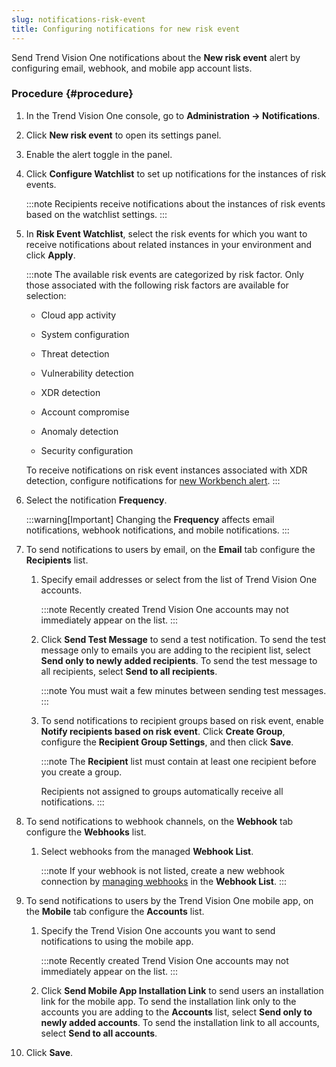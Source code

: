 ```yaml
---
slug: notifications-risk-event
title: Configuring notifications for new risk event
---
```


Send Trend Vision One notifications about the **New risk event** alert by configuring email, webhook, and mobile app account lists.

### Procedure {#procedure}

1.  In the Trend Vision One console, go to **Administration → Notifications**.

2.  Click **New risk event** to open its settings panel.

3.  Enable the alert toggle in the panel.

4.  Click **Configure Watchlist** to set up notifications for the instances of risk events.

    :::note
    Recipients receive notifications about the instances of risk events based on the watchlist settings.
    :::

5.  In **Risk Event Watchlist**, select the risk events for which you want to receive notifications about related instances in your environment and click **Apply**.

    :::note
    The available risk events are categorized by risk factor. Only those associated with the following risk factors are available for selection:

    - Cloud app activity

    - System configuration

    - Threat detection

    - Vulnerability detection

    - XDR detection

    - Account compromise

    - Anomaly detection

    - Security configuration

    To receive notifications on risk event instances associated with XDR detection, configure notifications for [new Workbench alert](notifications-workbench-alerts.md).
    :::

6.  Select the notification **Frequency**.

    :::warning[Important]
    Changing the **Frequency** affects email notifications, webhook notifications, and mobile notifications.
    :::

7.  To send notifications to users by email, on the **Email** tab configure the **Recipients** list.

    1.  Specify email addresses or select from the list of Trend Vision One accounts.

        :::note
        Recently created Trend Vision One accounts may not immediately appear on the list.
        :::

    2.  Click **Send Test Message** to send a test notification. To send the test message only to emails you are adding to the recipient list, select **Send only to newly added recipients**. To send the test message to all recipients, select **Send to all recipients**.

        :::note
        You must wait a few minutes between sending test messages.
        :::

    3.  To send notifications to recipient groups based on risk event, enable **Notify recipients based on risk event**. Click **Create Group**, configure the **Recipient Group Settings**, and then click **Save**.

        :::note
        The **Recipient** list must contain at least one recipient before you create a group.

        Recipients not assigned to groups automatically receive all notifications.
        :::

8.  To send notifications to webhook channels, on the **Webhook** tab configure the **Webhooks** list.

    1.  Select webhooks from the managed **Webhook List**.

        :::note
        If your webhook is not listed, create a new webhook connection by [managing webhooks](managing-webhooks.md) in the **Webhook List**.
        :::

9.  To send notifications to users by the Trend Vision One mobile app, on the **Mobile** tab configure the **Accounts** list.

    1.  Specify the Trend Vision One accounts you want to send notifications to using the mobile app.

        :::note
        Recently created Trend Vision One accounts may not immediately appear on the list.
        :::

    2.  Click **Send Mobile App Installation Link** to send users an installation link for the mobile app. To send the installation link only to the accounts you are adding to the **Accounts** list, select **Send only to newly added accounts**. To send the installation link to all accounts, select **Send to all accounts**.

10. Click **Save**.
